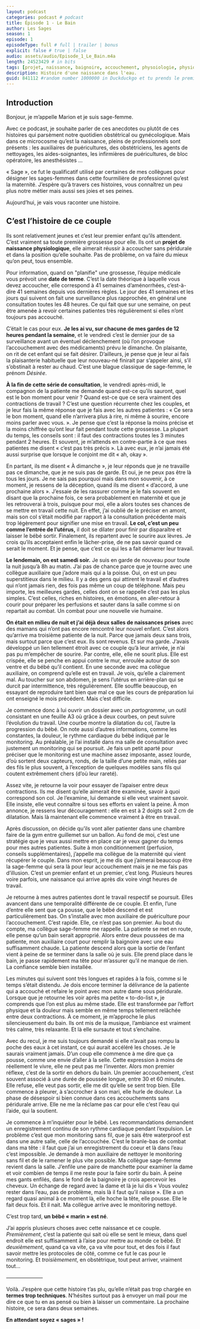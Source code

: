 ```yaml
---
layout: podcast
categories: podcast # podcast
title: Épisode 1 - Le Bain
author: Les Sages
season: 1
episode: 1
episodeType: full # full | trailer | bonus
explicit: false # true | false
audio: assets/audio/Episode_1_Le_Bain.m4a
length: 24523429 # in bits
tags: [projet, naissance, baignoire, accouchement, physoiologie, physio, sage-femme, eutocie, anecdote, terme, col utérus]
description: Histoire d'une naissance dans l'eau.
guid: 841112 #random number 1000000 in Duckduckgo et tu prends le premier venu
---
```


## Introduction

Bonjour, je m’appelle Marion et je suis sage-femme.

Avec ce podcast, je souhaite parler de ces anecdotes ou plutôt de ces histoires qui parsèment notre quotidien obstétrical ou gynécologique. Mais dans ce microcosme qu’est la naissance, pleins de professionnels sont présents : les auxiliaires de puéricultures, des obstétriciens, les agents de nettoyages, les aides-soignantes, les infirmières de puéricultures, de bloc opératoire, les anesthésistes …

« Sage », ce fut le qualificatif utilisé par certaines de mes collègues pour désigner les sages-femmes dans cette fourmilière de professionnel qu’est la maternité. J’espère qu’à travers ces histoires, vous connaîtrez un peu plus notre métier mais aussi ses joies et ses peines.




Aujourd’hui, je vais vous raconter une histoire.




## C’est l’histoire de ce couple

Ils sont relativement jeunes et c’est leur premier enfant qu’ils attendent. C’est vraiment sa toute première grossesse pour elle. Ils ont un **projet de naissance physiologique**, elle aimerait réussir à accoucher sans péridurale et dans la position qu’elle souhaite. Pas de problème, on va faire du mieux qu’on peut, tous ensemble.

Pour information, quand on "planifie" une grossesse, l’équipe médicale vous prévoit une **date de terme**. C’est la date théorique à laquelle vous devez accoucher, elle correspond à 41 semaines d’aménorrhées, c’est-à-dire 41 semaines depuis vos dernières règles. Le jour des 41 semaines et les jours qui suivent on fait une surveillance plus rapprochée, en général une consultation toutes les 48 heures. Ce qui fait que sur une semaine, on peut être amenée à revoir certaines patientes très régulièrement si elles n’ont toujours pas accouché.

C’était le cas pour eux. **Je les ai vu, sur chacune de mes gardes de 12 heures pendant la semaine**, et le vendredi c’est le dernier jour de sa surveillance avant un éventuel déclenchement (où l’on provoque l’accouchement avec des médicaments) prévu le dimanche. On plaisante, on rit de cet enfant qui se fait désirer. D’ailleurs, je pense que je leur ai fais la plaisanterie habituelle que leur nouveau-né finirait par s’appeler ainsi, s’il s’obstinait à rester au chaud. C’est une blague classique de sage-femme, le prénom *Désirée*.

**À la fin de cette série de consultation**, le vendredi après-midi, le compagnon de la patiente me demande quand est-ce qu’ils sauront, quel est le bon moment pour venir ? Quand est-ce que ce sera vraiment des contractions de travail ? C’est une question récurrente chez les couples, et je leur fais la même réponse que je fais avec les autres patientes : « Ce sera le bon moment, quand elle n’arrivera plus à rire, ni même à sourire, encore moins parler avec vous. ». Je pense que c’est la réponse la moins précise et la moins chiffrée qu’ont leur fait pendant toute cette grossesse. La plupart du temps, les conseils sont : il faut des contractions toutes les 3 minutes pendant 2 heures. Et souvent, je m’attends en contre-partie à ce que mes patientes me disent « c’est pas très précis ». Là avec eux, je n’ai jamais été aussi surprise que lorsque le conjoint me dit « ah, okay ».

En partant, ils me disent « À dimanche », je leur réponds que je ne travaille pas ce dimanche, que je ne suis pas de garde. Et oui, je ne peux pas être là tous les jours. Je ne sais pas pourquoi mais dans mon souvenir, à ce moment, je ressens de la déception, quand ils me disent « d’accord, à une prochaine alors ». J’essaie de les rassurer comme je le fais souvent en disant que la prochaine fois, ce sera probablement en maternité et que je les retrouverai à trois, puisque pour moi, elle a alors toutes ses chances de se mettre en travail cette nuit. En effet, j’ai oublié de le préciser en amont, mais son col s’était modifié par rapport à la consultation précédente mais trop légèrement pour signifier une mise en travail. **Le col, c’est un peu comme l’entrée de l’utérus,** il doit se dilater pour finir par disparaître et laisser le bébé sortir. Finalement, ils repartent avec le sourire aux lèvres. Je crois qu’ils acceptaient enfin le lâcher-prise, de ne pas savoir quand ce serait le moment. Et je pense, que c’est ce qui les a fait démarrer leur travail.

**Le lendemain, on est samedi soir.** Je suis en garde de nouveau pour toute la nuit jusqu’à 8h au matin. J’ai pas de chance parce que je tourne avec une collègue auxiliaire que j’adore mais qui a la poisse. Oui, on est un peu superstitieux dans le milieu. Il y a des gens qui attirent le travail et d’autres qui n’ont jamais rien, des fois pas même un coup de téléphone. Mais peu importe, les meilleures gardes, celles dont on se rappelle c’est pas les plus simples. C’est celles, riches en histoires, en émotions, en aller-retour à courir pour préparer les perfusions et sauter dans la salle comme si on repartait au combat. Un combat pour une nouvelle vie humaine.

**On était en milieu de nuit et j’ai déjà deux salles de naissances prises** avec des mamans qui n’ont pas encore rencontré leur nouvel enfant. C’est alors qu’arrive ma troisième patiente de la nuit. Parce que jamais deux sans trois, mais surtout parce que c’est eux. Ils sont revenus. Et sur ma garde. J’avais développé un lien tellement étroit avec ce couple qu’à leur arrivée, je n’ai pas pu m’empêcher de sourire. Par contre, elle, elle ne sourit plus. Elle est crispée, elle se penche en appui contre le mur, enroulée autour de son ventre et du bébé qu’il contient. En une seconde avec ma collègue auxiliaire, on comprend qu’elle est en travail. Je vois, qu’elle a clairement mal. Au toucher sur son abdomen, je sens l’utérus en arrière-plan qui se durcit par intermittence, très régulièrement. Elle souffle beaucoup, en essayant de reproduire tant bien que mal ce que les cours de préparation lui ont enseigné le mois précédent. Mais c’est difficile.

Je commence donc à lui ouvrir un dossier avec un *partogramme*, un outil consistant en une feuille A3 où grâce à deux courbes, on peut suivre l’évolution du travail. Une courbe montre la dilatation du col, l’autre la progression du bébé. On note aussi d’autres informations, comme les constantes, la douleur, le rythme cardiaque du bébé indiqué par le monitoring. Au préalable, je l’ai installé dans ma salle de consultation avec justement un monitoring qui se poursuit. Je fais un petit aparté pour préciser que le monitoring est une machine assez imposante, assez lourde, d’où sortent deux capteurs, ronds, de la taille d’une petite main, reliés par des fils le plus souvent, à l’exception de quelques modèles sans fils qui coutent extrêmement chers (d’où leur rareté).

Assez vite, je retourne la voir pour essayer de l’apaiser entre deux contractions. Ils me disent qu’elle aimerait être examinée, savoir à quoi correspond son col. Je l’examine, lui demande si elle veut vraiment savoir. Elle insiste, elle veut connaître si tous ses efforts en valent la peine. À mon annonce, je ressens leur découragement : elle en est à 2 doigts soit 2 cm de dilatation. Mais là maintenant elle commence vraiment à être en travail.

Après discussion, on décide qu’ils vont aller patienter dans une chambre faire de la gym entre guillemet sur un ballon. Au fond de moi, c’est une stratégie que je veux aussi mettre en place car je veux gagner du temps pour mes autres patientes. Suite à mon conditionnement (perfusion, conseils supplémentaires), j’appelle ma collègue de la maternité qui vient récupérer le couple. Dans mon esprit, je me dis que j’aimerai beaucoup être la sage-femme qui sera là pour leur accouchement mais je ne me fais pas d’illusion. C’est un premier enfant et un premier, c’est long. Plusieurs heures voire parfois, une naissance qui arrive après dix voire vingt heures de travail.

Je retourne à mes autres patientes dont le travail respectif se poursuit. Elles avancent dans une temporalité différente de ce couple. Et enfin, l’une d’entre elle sent que ça pousse, que le bébé descend et est particulièrement bas. On s’installe avec mon auxiliaire de puériculture pour l’accouchement. C’est rapide. Elle, ce n’est pas son premier. Au bout du compte, ma collègue sage-femme me rappelle. La patiente se met en route, elle pense qu’un bain serait approprié. Alors entre deux poussées de ma patiente, mon auxiliaire court pour remplir la baignoire avec une eau suffisamment chaude. La patiente descend alors que la sortie de l’enfant vient à peine de se terminer dans la salle où je suis. Elle prend place dans le bain, je passe rapidement ma tête pour m’assurer qu’il ne manque de rien. La confiance semble bien installée.

Les minutes qui suivent sont très longues et rapides à la fois, comme si le temps s’était distendu. Je dois encore terminer la délivrance de la patiente qui a accouché et refaire le point avec mon autre dame sous péridurale. Lorsque que je retourne les voir après ma petite « to-do-list », je comprends que l’on est plus au même stade. Elle est transformée par l’effort physique et la douleur mais semble en même temps tellement relâchée entre deux contractions. À ce moment, je m’approche le plus silencieusement du bain. Ils ont mis de la musique, l’ambiance est vraiment très calme, très relaxante. Et là elle sursaute et tout s’enchaîne.

Avec du recul, je me suis toujours demandé si elle n’avait pas rompu la poche des eaux à cet instant, ce qui aurait accéléré les choses. Je le saurais vraiment jamais. D’un coup elle commence à me dire que ça pousse, comme une envie d’aller à la selle. Cette expression à moins de réellement le vivre, elle ne peut pas me l’inventer. Alors mon premier réflexe, c’est de la sortir en dehors du bain. Un premier accouchement, c’est souvent associé à une durée de poussée longue, entre 30 et 60 minutes. Elle refuse, elle veut pas sortir, elle me dit qu’elle se sent trop bien. Elle commence à pleurer, à s’accrocher à son mari, elle hurle de douleur. La phase de désespoir si bien connue dans ces accouchements sans péridurale arrive. Elle ne me la réclame pas car pour elle c’est l’eau qui l’aide, qui la soutient.

Je commence à m’inquiéter pour le bébé. Les recommandations demandent un enregistrement continu de son rythme cardiaque pendant l’expulsion. Le problème c’est que mon monitoring sans fil, que je sais être waterproof est dans une autre salle, celle de l’accouchée. C’est le branle-bas de combat dans ma tête : il faut que j’ai un enregistrement du coeur et là dans l’eau c’est impossible. Je demande à mon auxiliaire de nettoyer le monitoring sans fil et de le ramener le plus vite possible. Ma collègue sage-femme revient dans la salle. J’enfile une paire de manchette pour examiner la dame et voir combien de temps il me reste pour la faire sortir du bain. À peine mes gants enfilés, dans le fond de la baignoire je crois apercevoir les cheveux. Un échange de regard avec la dame et là je lui dis « Vous voulez rester dans l’eau, pas de problème, mais là il faut qu’il naisse ». Elle a un regard quasi animal à ce moment là, elle hoche la tête, elle pousse. Elle le fait deux fois. Et il nait. Ma collègue arrive avec le monitoring nettoyé.

C’est trop tard, **un bébé « marin » est né**.

J’ai appris plusieurs choses avec cette naissance et ce couple. *Premièrement*, c’est la patiente qui sait où elle se sent le mieux, dans quel endroit elle est suffisamment à l’aise pour mettre au monde ce bébé. Et *deuxièmement*, quand ça va vite, ça va vite pour tout, et des fois il faut savoir mettre les protocoles de côté, comme ce fut le cas pour le monitoring. Et *troisièmement*, en obstétrique, tout peut arriver, vraiment tout…


———————

Voilà. J’espère que cette histoire t’as plu, qu’elle n’était pas trop chargée en **termes trop techniques**. N’hésites surtout pas à envoyer un mail pour me dire ce que tu en as pensé ou bien à laisser un commentaire. La prochaine histoire, ce sera dans deux semaines.

**En attendant soyez « sages » !**
